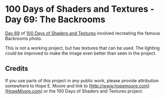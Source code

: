 # 100 Days of Shaders and Textures - Day 69: The Backrooms
[Day 69](https://hopemoore.com/100days/2020/07/18/day-69/) of [100 Days of Shaders and Textures](https://hopemoore.com/100days) involved recreating the famous Backrooms photo.

This is not a working project, but has textures that can be used. The lighting could be improved to make the image even better than seen in the project.

## Credits
If you use parts of this project in any public work, please provide attribution somewhere to Hope E. Moore and link to [http://www.hopemoore.com](HopeMoore.com) or the 100 Days of Shaders and Textures project.
